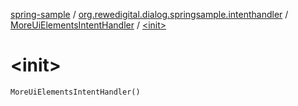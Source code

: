 [spring-sample](../../index.md) / [org.rewedigital.dialog.springsample.intenthandler](../index.md) / [MoreUiElementsIntentHandler](index.md) / [&lt;init&gt;](./-init-.md)

# &lt;init&gt;

`MoreUiElementsIntentHandler()`